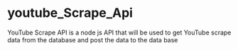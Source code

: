 # youtube_Scrape_Api
YouTube Scrape API is a node js API that will be used to get YouTube scrape data from the database and post the data to the data base 

